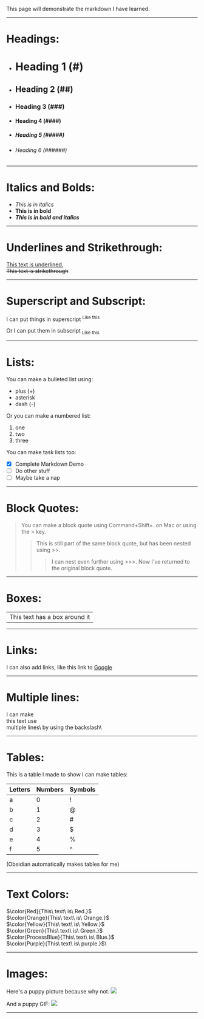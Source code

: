 This page will demonstrate the markdown I have learned.

---
# Headings:

+ # Heading 1 (#)
+ ## Heading 2 (##)
+ ### Heading 3 (###)
+ #### Heading 4 (####)
+ ##### Heading 5 (#####)
+ ###### Heading 6 (######)

___
# Italics and Bolds:

+ *This is in italics*
+ **This is in bold**
+ ***This is in bold and italics***

---
# Underlines and Strikethrough:

<ins> This text is underlined.</ins>\
~~This text is strikethrough~~

---
# Superscript and Subscript:

I can put things in superscript <Sup> Like this </Sup>

Or I can put them in subscript <Sub> Like this </Sub>

---
# Lists:

You can make a bulleted list using:
+ plus (+)
+ asterisk
+ dash (-)

Or you can make a numbered list:
1. one
2. two 
3. three

You can make task lists too:
+ [x] Complete Markdown Demo
+ [ ] Do other stuff
+ [ ] Maybe take a nap

---
# Block Quotes:

> You can make a block quote using Command+Shift+. on Mac or using the > key.
>> This is still part of the same block quote, but has been nested using >>.
>>> I can nest even further using >>>.
>Now I've returned to the original block quote.

---
# Boxes:

<table><tr><td>This text has a box around it </td></tr></table>

---
# Links:

I can also add links, like this link to [Google](https://www.google.com/)

---
# Multiple lines:

I can make\
this text use\
multiple lines\ 
by using the backslash\

---
# Tables:

This is a table I made to show I can make tables:

| Letters | Numbers | Symbols |
| ------- | ------- | ------- |
| a       | 0       | !       |
| b       | 1       | @       |
| c       | 2       | #       |
| d       | 3       | $       |
| e       | 4       | %       |
| f       | 5       | ^       |

(Obsidian automatically makes tables for me)

---
# Text Colors:

$\color{Red}{This\ text\ is\ Red.}$\
$\color{Orange}{This\ text\ is\ Orange.}$\
$\color{Yellow}{This\ text\ is\ Yellow.}$\
$\color{Green}{This\ text\ is\ Green.}$\
$\color{ProcessBlue}{This\ text\ is\ Blue.}$\
$\color{Purple}{This\ text\ is\ purple.}$\

---
# Images:

Here's a puppy picture because why not. 
<img src= "https://hips.hearstapps.com/hmg-prod/images/dog-puppy-on-garden-royalty-free-image-1586966191.jpg?crop=0.752xw:1.00xh;0.175xw,0&resize=1200:*" >

And a puppy GIF:
<img src= "https://media-cldnry.s-nbcnews.com/image/upload/t_fit-760w,f_auto,q_auto:best/streams/2014/March/140321/2D274905428113-puppybowl.gif">


___
